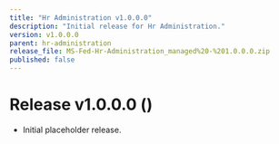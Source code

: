 ```yaml
---
title: "Hr Administration v1.0.0.0"
description: "Initial release for Hr Administration."
version: v1.0.0.0
parent: hr-administration
release_file: MS-Fed-Hr-Administration_managed%20-%201.0.0.0.zip
published: false
---
```


# Release v1.0.0.0 ()

- Initial placeholder release.
